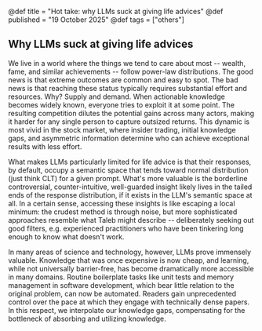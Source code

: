 @def title = "Hot take: why LLMs suck at giving life advices"
@def published = "19 October 2025"
@def tags = ["others"]

## Why LLMs suck at giving life advices

We live in a world where the things we tend to care about most -- wealth, fame, and similar achievements -- follow power-law distributions. The good news is that extreme outcomes are common and easy to spot. The bad news is that reaching these status typically requires substantial effort and resources. Why? Supply and demand. When actionable knowledge becomes widely known, everyone tries to exploit it at some point. The resulting competition dilutes the potential gains across many actors, making it harder for any single person to capture outsized returns. This dynamic is most vivid in the stock market, where insider trading, initial knowledge gaps, and asymmetric information determine who can achieve exceptional results with less effort.

What makes LLMs particularly limited for life advice is that their responses, by default, occupy a semantic space that tends toward normal distribution (just think CLT) for a given prompt. What's more valuable is the borderline controversial, counter-intuitive, well-guarded insight likely lives in the tailed ends of the response distribution, if it exists in the LLM's semantic space at all. In a certain sense, accessing these insights is like escaping a local minimum: the crudest method is through noise, but more sophisticated approaches resemble what Taleb might describe -- deliberately seeking out good filters, e.g. experienced practitioners who have been tinkering long enough to know what doesn't work.

In many areas of science and technology, however, LLMs prove immensely valuable. Knowledge that was once expensive is now cheap, and learning, while not universally barrier-free, has become dramatically more accessible in many domains. Routine boilerplate tasks like unit tests and memory management in software development, which bear little relation to the original problem, can now be automated. Readers gain unprecedented control over the pace at which they engage with technically dense papers. In this respect, we interpolate our knowledge gaps, compensating for the bottleneck of absorbing and utilizing knowledge.
